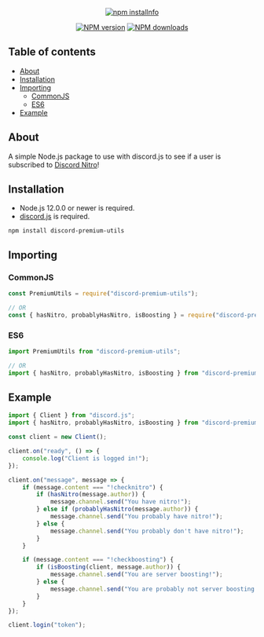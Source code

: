 <div align="center">
  <p>
    <a href="https://nodei.co/npm/discord-premium-utils/"><img src="https://nodei.co/npm/discord-premium-utils.png?downloads=true&stars=true" alt="npm installnfo" /></a>
  </p>
  <p>
    <a href="https://www.npmjs.com/package/discord-premium-utils"><img src="https://img.shields.io/npm/v/discord-premium-utils.svg?maxAge=3600" alt="NPM version" /></a>
    <a href="https://www.npmjs.com/package/discord-premium-utils"><img src="https://img.shields.io/npm/dt/discord-premium-utils.svg?maxAge=3600" alt="NPM downloads" /></a>
  </p>
</div>

## Table of contents

- [About](#about)
- [Installation](#installation)
- [Importing](#importing)
  - [CommonJS](#commonjs)
  - [ES6](#es6)
- [Example](#example)

## About

A simple Node.js package to use with discord.js to see if a user is subscribed to [Discord Nitro](https://discord.com/nitro)!

## Installation

* Node.js 12.0.0 or newer is required.
* [discord.js](https://www.npmjs.com/package/discord.js) is required.

`npm install discord-premium-utils`

## Importing

### CommonJS
```js
const PremiumUtils = require("discord-premium-utils");

// OR
const { hasNitro, probablyHasNitro, isBoosting } = require("discord-premium-utils");
```

### ES6
```js
import PremiumUtils from "discord-premium-utils";

// OR
import { hasNitro, probablyHasNitro, isBoosting } from "discord-premium-utils";
```

## Example

```js
import { Client } from "discord.js";
import { hasNitro, probablyHasNitro, isBoosting } from "discord-premium-utils";

const client = new Client();

client.on("ready", () => {
    console.log("Client is logged in!");
});

client.on("message", message => {
    if (message.content === "!checknitro") {
        if (hasNitro(message.author)) {
            message.channel.send("You have nitro!");
        } else if (probablyHasNitro(message.author)) {
            message.channel.send("You probably have nitro!");
        } else {
            message.channel.send("You probably don't have nitro!");
        }
    }

    if (message.content === "!checkboosting") {
        if (isBoosting(client, message.author)) {
            message.channel.send("You are server boosting!");
        } else {
            message.channel.send("You are probably not server boosting!");
        }
    }
});

client.login("token");
```